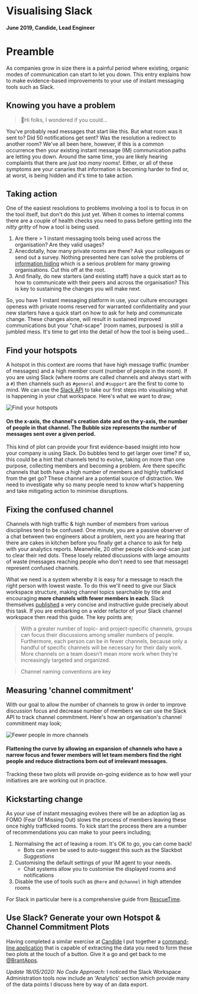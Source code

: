 # Visualising Slack
#### June 2019, Candide, Lead Engineer

# Preamble
As companies grow in size there is a painful period where existing, organic modes of communication can start to let you down. This entry explains how to make evidence-based improvements to your use of instant messaging tools such as Slack.

## Knowing you have a problem
> 👋Hi folks, I wondered if you could...

You've probably read messages that start like this. But what room was it sent to? Did 50 notifications get sent? Was the resolution a redirect to another room? We've all been here, however, if this is a common occurrence then your existing instant message (IM) communication paths are letting you down. Around the same time, you are likely hearing complaints that there are _just too many rooms!_. Either, or all of these symptoms are your canaries that information is becoming harder to find or, at worst, is being hidden and it's time to take action.

## Taking action
One of the easiest resolutions to problems involving a tool is to focus in on the tool itself, but don't do this just yet. When it comes to internal comms there are a couple of health checks you need to pass before getting into the _nitty gritty_ of how a tool is being used.

1. Are there > 1 instant messaging tools being used across the organisation? Are they valid usages?
2. Anecdotally, how many private rooms are there? Ask your colleagues or send out a survey. Nothing presented here can solve the problems of [information hiding](https://onlinelibrary.wiley.com/doi/abs/10.1002/job.737) which is a serious problem for many growing organisations. Cut this off at the root.
3. And finally, do new starters (and existing staff) have a quick start as to how to communicate with their peers and across the organisation? This is key to sustaining the changes you will make next.

So, you have 1 instant messaging platform in use, your culture encourages openess with private rooms reserved for warranted confidentiality and your new starters have a quick start on how to ask for help and communicate change. These changes alone, will result in sustained improved communications but your "chat-scape" (room names, purposes) is still a jumbled mess. It's time to get into the detail of how the tool is being used...

## Find your hotspots
A hotspot in this context are rooms that have high message traffic (number of messages) and a high member count (number of people in the room). If you are using Slack (where rooms are called channels and always start with a `#`) then channels such as  `#general` and `#support` are the first to come to mind. We can use the [Slack API](https://api.slack.com/) to take our first steps into visualising what is happening in your chat workspace. Here's what we want to draw;

<Image src="https://raw.githubusercontent.com/BrantApps/blog/master/src/features/posts/assets/visualising-slack/hotspots.png" alt="Find your hotspots"/>

#### On the x-axis, the channel's creation date and on the y-axis, the number of people in that channel. The Bubble size represents the number of messages sent over a given period. 

This kind of plot can provide your first evidence-based insight into how your company is using Slack.
Do bubbles tend to get larger over time? If so, this could be a hint that channels tend to evolve, taking on more than one purpose, collecting members and becoming a problem. Are there specific channels that both have a high number of members and highly trafficked from the get go? These channel are a potential source of distraction. We need to investigate why so many people need to know what's happening and take mitigating action to minimise disruptions.

## Fixing the confused channel
Channels with high traffic & high number of members from various disciplines tend to be confused. One minute, you are a passive observer of a chat between two engineers about a problem, next you are hearing that there are cakes in kitchen before you finally get a chance to ask for help with your analytics reports. Meanwhile, 20 other people click-and-scan just to clear their red dots. These losely related discussions with large amounts of waste (messages reaching people who don't need to see that message) represent confused channels.

What we need is a system whereby it is easy for a message to reach the right person with lowest waste. To do this we'll need to give our Slack workspace structure, making channel topics searchable by title and encouraging **more channels with fewer members in each**. Slack themselves [published](https://slackhq.com/advice-for-large-teams-on-slack) a very concise and instructive guide precisely about this task. If you are embarking on a wider refactor of your Slack channel workspace then read this guide. The key points are;

> With a greater number of topic- and project-specific channels, groups can focus their discussions among smaller numbers of people. Furthermore, each person can be in fewer channels, because only a handful of specific channels will be necessary for their daily work. More channels on a team doesn’t mean more work when they’re increasingly targeted and organized.

> Channel naming conventions are key

## Measuring 'channel commitment'
With our goal to allow the number of channels to grow in order to improve discussion focus and decrease number of members we can use the Slack API to track channel commitment. Here's how an organisation's channel commitment may look;

<Image src="https://raw.githubusercontent.com/BrantApps/blog/master/src/features/posts/assets/visualising-slack/fewer-people-more-channels.png" alt="Fewer people in more channels"/>

#### Flattening the curve by allowing an expansion of channels who have a narrow focus and fewer members will let team members find the right people and reduce distractions born out of irrelevant messages.

Tracking these two plots will provide on-going evidence as to how well your initiatives are are working out in practice.

## Kickstarting change
As your use of instant messaging evolves there will be an adoption lag as FOMO (Fear Of Missing Out) slows the process of members leaving these once highly trafficked rooms. To kick start the process there are a number of recommendations you can make to your peers including;
1. Normalising the act of leaving a room. It's OK to go, you can come back!
    * Bots can even be used to auto-suggest this such as the Slackbot _Suggestions_
2. Customising the default settings of your IM agent to your needs.
    * Chat systems allow you to customise the displayed rooms and notifications
3. Disable the use of tools such as `@here` and `@channel` in high attendee rooms

For Slack in particular here is a comprehensive guide from [RescueTime](https://blog.rescuetime.com/slack-focus-guide/).

## Use Slack? Generate your own Hotspot & Channel Commitment Plots
Having completed a similar exercise at [Candide](https://candidegardening.com) I put together a [command-line application](https://github.com/BrantApps/slack-channel-reader) that is capable of extracting the data you need to form these two plots at the touch of a button. Give it a go and get back to me [@BrantApps](https://twitter.com/BrantApps).

_Update 18/05/2020: No Code Approach:_ I noticed the Slack Workspace Administration tools now include an 'Analytics' section which provide many of the data points I discuss here by way of an data export.